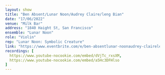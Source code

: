 ```yaml
---
layout: show
title: "Ben Absent/Lunar Noon/Audrey Claire/leng Bian"
date: "17/06/2022"
venue: "Milk Bar"
address: "1840 Haight St, San Francisco"
ensemble: "Lunar Noon"
role: "Violin"
rep: "Lunar Noon: Symbolic Creature"
link: "https://www.eventbrite.com/e/ben-absentlunar-noonaudrey-claireleng-bian-tickets-339523683477"
recordings: [
  https://www.youtube-nocookie.com/embed/dVjTc_rxsXM,
  https://www.youtube-nocookie.com/embed/a5Hc3DFHlso
]
---
```

